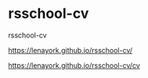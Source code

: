# rsschool-cv
rsschool-cv

https://lenayork.github.io/rsschool-cv/

https://lenayork.github.io/rsschool-cv/cv